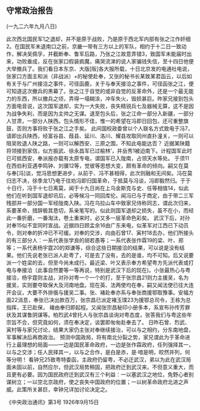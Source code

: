 ## 守常政治报告

(一九二六年九月八日)

此次西北国民军1之退却，并不是原于战败，乃是原于西北军内部有张之江作奸细2。在国民军未退南口之前，京畿一带有三方以上的军队，相约于十二日一致动作，解决吴佩孚，并截断奉、鲁军后路，乃张之江故意弄错3，致国军未能届时出来，功败垂成，反在张家口假装疯魔，痛哭流涕的说人家骗钱失信，至十四日他便大举撤兵了。我们看日本东京、大版[阪]各大报所载，十日北京发的电通社电说，张家口方面主和派（非战派）+的秘使赴奉，又张的秘书长某致某君函云，以后如有关于与广州接洽之事件，可径函鹿，关于与奉天接洽之事件，可径函张之江，便可知道这次撤兵的黑幕了。张之江于自觉的或非自觉的反革命外，还是一个最无能力的东西，所以撤兵之顷，弄得一塌糊涂，冲车失火，毁损甚巨。昨家兄接到包头方面电音说，这次国军退却，实为一大失败，丧失精锐兵七及器械无算，这不是因为战争失利，而是因为主帅之无谋。退至包头后，张之江命一部分入新疆，一部分人甘肃，一部分人陕西。包头情形不佳，惟一的希望在冯即日回包，还可重整旗鼓，否则方事将败于张之江之手矣。
此间国校政委曾以个人联名方式致电于冯7，请即出兵陕西，经富谷县、葭县、延川、洛川、耀县攻取同州直扑潼关，一则可以阻吴败退人陕之路，一则可以解西安、三原之围，不知此电能达否？
近据某陕籍将领接到家信，似方振武、徐永昌军已过榆林’，井岳秀1被迫南下。计程国军此时已可抵西安，奉派报亦载有太原专电，谓国军已入陇南，占领天水等处。
于须11在西伯利亚遇李鸣钟、刘骥12等，觉彼等思想大变，颇有革命的倾向。嗣又在莫与奉[冯]谈，觉冯思想更进步，从前于、冯不甚相得，此次则融和无间矣。冯在莫归志不决，徐季龙1乃电于往劝冯即归国革命，于抵莫与冯谈，冯即毅然归。于于十日行，冯于十七日离莫，闻于十九日尚在上乌金斯克与史、任等相值14，似此他们在听到国军退却讯后，必等候冯一同回库伦。闻冯已与于商定，由于带二三军残部并一部分国一军经陇南入陕。冯在乌拉山车中致家兄侍称同志，谓此次归来，系要革命，措辞极其恳切，系亲笔写的。似此则国军退却之损失，虽不在小，而经此一番折磨，一番淘汰，卷土重来时，必又多一层革命色彩矣。
武汉下后，对孙对奉15似不宜同时宣战。近据四日顾孟余16由广东来电，似革军对江西已下动员令，则对奉的折冲已不可缓。对奉的交涉，向由石曾17、寅村18去办，他们所接头的有三部分人：一系代表张学良的胡若愚等；一系代表张作霖19的梁、叶、郑等；一系代表杨宇霆20的郑谦等，综合这些日期接洽的结果，可以说是没有结果。他们先说老张已派人赴粤了，可是去了没有，去的是谁，均不可知。后又说要派一个姓梁的去，但至今尚未成行。最近梁、叶又表示奉方希望粤方先派代表或打电与奉接洽（此事自然要等一等再说，特别是武汉下后的现在)。小张最热心与粤接洽，杨宇霆则主战，对孙对粤一个一个的打，至于张宗昌21则力主援吴，名为援吴，实则要夺取保大及河南地盘。现在英、法两使均在奉，嗣又闻法使已往大连开会议，大要不外排俄与援吴二事。张、褚赴奉亦系与奉张商援鄂取豫事。安福方面22消息，奉张已决出款百万，张宗昌已派定褚玉璞23为援鄂总司令，王栋为总指挥，王已赴保，
褚由奉归即起程。又闻张宗昌秘印小册多本，系宣布孙传芳罪状及其谋鲁阴谋等。柏烈武4曾托人与张宗昌谈询对粤态度，张答我们与粤这些年宗旨不合，但究竟如何，须在奉决定，谈罢即匆匆赴奉去了。
日昨石曾、烈武、寅村等与家兄讨论，结果大家仍主张对奉继续接治，可以与之相约，分东南地盘，军事解决后再商政治。
预测中国政局，将有南北分裂之势，家兄谓此为于革命进行上最理想的局面——一边是国民革命政府，一边是张作霖政府，任列强择其一，以与之交涉；任人民择其一，以与之合作，是白是赤，是·喑是明，皎然并列，何等分明！
看钟兄25致粤特委函，主政府仍留粤，不必迁武汉，弟以为此在武汉局面未固以前，自然应尔，但武汉局势稍固，把政府迁到武汉来。不但意义重大，而且更有必要。因为国民政府迁到武汉有三个利益：一以塞武汉之地位，免野心者别谋树立；一以空北京政府，使之丧失中国政府的位置；一以树革命政府北进之声威。此策所关甚巨，幸钟兄详加讨论决定之。

《中央政治通讯》第3号
1926年9月15日

